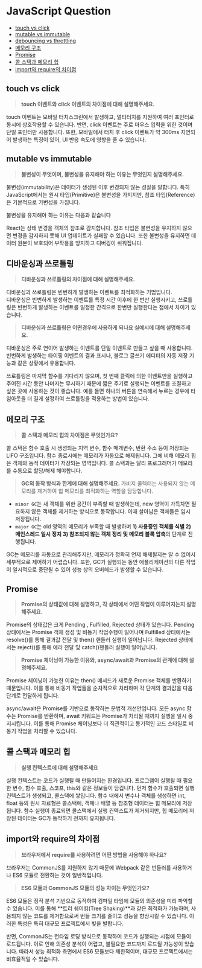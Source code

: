 # JavaScript Question

- [touch vs click](#touch-vs-click)
- [mutable vs immutable](#mutable-vs-immutable)
- [debouncing vs throttling](#디바운싱과-쓰로틀링)
- [메모리 구조](#메모리-구조)
- [Promise](#promise)
- [콜 스택과 메모리 힙](#콜-스택과-메모리-힙)
- [import와 require의 차이점](#import와-require의-차이점)

## touch vs click

> **touch 이벤트와 click 이벤트의 차이점에 대해 설명해주세요.**

touch 이벤트는 모바일 터치스크린에서 발생하고, 멀티터치를 지원하여 여러 포인터로 동시에 상호작용할 수 있습니다. 반면, click 이벤트는 주로 마우스 입력을 위한 것이며 단일 포인터만 사용합니다. 또한, 모바일에서 터치 후 click 이벤트가 약 300ms 지연되어 발생하는 특징이 있어, UI 반응 속도에 영향을 줄 수 있습니다.

## mutable vs immutable

> **불변성이 무엇이며, 불변성을 유지해야 하는 이유는 무엇인지 설명해주세요.**

불변성(immutability)은 데이터가 생성된 이후 변경되지 않는 성질을 말합니다. 특히 JavaScript에서는 원시 타입(Primitive)은 불변성을 가지지만, 참조 타입(Reference)은 기본적으로 가변성을 가집니다.

불변성을 유지해야 하는 이유는 다음과 같습니다

React는 상태 변경을 객체의 참조로 감지합니다. 참조 타입은 불변성을 유지하지 않으면 변경을 감지하지 못해 UI 업데이트가 실패할 수 있습니다. 또한 불변성을 유지하면 데이터 원본이 보호되어 부작용을 방지하고 디버깅이 쉬워집니다.

## 디바운싱과 쓰로틀링

> **디바운싱과 쓰로틀링의 차이점에 대해 설명해주세요.**

디바운싱과 쓰로틀링은 빈번하게 발생하는 이벤트를 최적화하는 기법입니다.<br/>
디바운싱은 빈번하게 발생하는 이벤트를 특정 시간 이후에 한 번만 실행시키고, 쓰로틀링은 빈번하게 발생하는 이벤트를 일정한 간격으로 한번만 실행한다는 점에서 차이가 있습니다.

> **디바운싱과 쓰로틀링은 어떤경우에 사용하게 되나요 실예시에 대해 설명해주세요.**

디바운싱은 주로 연이어 발생하는 이벤트를 단일 이벤트로 만들고 싶을 때 사용합니다. 빈번하게 발생하는 타이핑 이벤트의 결과 표시나, 블로그 글쓰기 에디터의 자동 저장 기능과 같은 상황에서 유용합니다.

쓰로틀링은 마지막 함수를 기다리지 않으며, 첫 번째 클릭에 의한 이벤트만을 실행하고 주어진 시간 동안 나머지는 무시하기 때문에 짧은 주기로 실행되는 이벤트를 조절하고 싶은 곳에 사용하는 것이 좋습니다. 예를 들면 하나의 버튼을 연속해서 누르는 경우에 타임아웃을 더 길게 설정하여 쓰로틀링을 적용하는 방법이 있습니다.

## 메모리 구조

> **콜 스택과 메모리 힙의 차이점은 무엇인가요?**

콜 스택은 함수 호출 시 생성되는 지역 변수, 함수 매개변수, 반환 주소 등이 저장되는 LIFO 구조입니다. 함수 종료시에는 메모리가 자동으로 해제됩니다. 그에 비해 메모리 힙은 객체와 동적 데이터가 저장되는 영역입니다. 콜 스택과는 달리 프로그래머가 메모리를 수동으로 할당/해제 해야합니다.

> **GC의 동작 방식과 한계에 대해 설명해주세요.**
> 가비지 콜렉터는 사용되지 않는 메모리를 제거하여 힙 메모리를 최적화하는 역할을 담당합니다.
> <br/>

- `minor GC`는 새 객체를 위한 공간이 부족할 때 발생하는데, new 영역이 가득차면 필요하지 않은 객체를 제거하는 방식으로 동작합니다. 이때 살아남은 객체들은 임시 저장됩니다.
- `major GC`는 old 영역의 메모리가 부족할 때 발생하며 **1) 사용중인 객체를 식별 2) 메인스레드 일시 정지 3) 참조되지 않는 객체 정리 및 메모리 블록 압축**의 단계로 진행됩니다.

GC는 메모리를 자동으로 관리해주지만, 메모리가 정확히 언제 해제될지는 알 수 없어서 세부적으로 제어하기 어렵습니다. 또한, GC가 실행되는 동안 애플리케이션의 다른 작업이 일시적으로 중단될 수 있어 성능 상의 오버헤드가 발생할 수 있습니다.

## Promise

> **Promise의 상태값에 대해 설명하고, 각 상태에서 어떤 작업이 이루어지는지 설명해주세요.**

Promise의 상태값은 크게 Pending , Fulfilled, Rejected 상태가 있습니다. Pending상태에서는 Promise 객체 생성 및 비동기 작업수행이 일어나며 Fulfilled 상태에서는 resolve()를 통해 결과값 전달 및 then() 핸들러 실행이 일어납니다. Rejected 상태에서는 reject()를 통해 에러 전달 및 catch()핸들러 실행이 일어납니다.

> **Promise 체이닝이 가능한 이유와, async/await과 Promise의 관계에 대해 설명해주세요.**

Promise 체이닝이 가능한 이유는 then() 메서드가 새로운 Promise 객체를 반환하기 때문입니다. 이를 통해 비동기 작업들을 순차적으로 처리하며 각 단계의 결과값을 다음 단계로 전달하게 됩니다.

async/await은 Promise를 기반으로 동작하는 문법적 개선안입니다. 모든 async 함수는 Promise를 반환하며, await 키워드는 Promise가 처리될 때까지 실행을 일시 중지시킵니다. 이를 통해 Promise 체이닝보다 더 직관적이고 동기적인 코드 스타일로 비동기 작업을 처리할 수 있습니다.

## 콜 스택과 메모리 힙

> **실행 컨텍스트에 대해 설명해주세요**

실행 컨텍스트는 코드가 실행될 때 만들어지는 환경입니다. 프로그램이 실행될 때 필요한 변수, 함수 호출, 스코프, this와 같은 정보들이 담깁니다.
먼저 함수가 호출되면 실행 컨텍스트가 생성되고, 콜스택에 쌓입니다. 함수 내에서 변수나 객체를 생성하면 int, float 등의 원시 자료형은 콜스택에, 객체나 배열 등 참조형 데이터는 힙 메모리에 저장됩니다. 함수 실행이 종료되면 콜스택에서 실행 컨텍스트가 제거되지만, 힙 메모리에 저장된 데이터는 GC가 동작하기 전까지 유지됩니다.

## import와 require의 차이점

> **브라우저에서 require를 사용하려면 어떤 방법을 사용해야 하나요?**

브라우저는 CommonJS를 지원하지 않기 때문에 Webpack 같은 번들러를 사용하거나 ES6 모듈로 전환하는 것이 일반적입니다.

> **ES6 모듈과 CommonJS 모듈의 성능 차이는 무엇인가요?**

ES6 모듈은 정적 분석 기반으로 동작하여 컴파일 타임에 모듈의 의존성을 미리 파악할 수 있습니다. 이를 통해 **트리 쉐이킹(Tree Shaking)**과 같은 최적화가 가능하며, 사용되지 않는 코드를 제거함으로써 번들 크기를 줄이고 성능을 향상시킬 수 있습니다. 이러한 특성은 특히 대규모 프로젝트에서 빛을 발합니다.

반면, CommonJS는 런타임 로딩 방식으로 동작하여 코드가 실행되는 시점에 모듈이 로드됩니다. 이로 인해 의존성 분석이 어렵고, 불필요한 코드까지 로드될 가능성이 있습니다. 따라서 성능 최적화 측면에서 ES6 모듈보다 제한적이며, 대규모 프로젝트에서는 비효율적일 수 있습니다.
